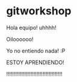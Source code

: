 # gitworkshop

Hola equipo! uhhhh!

Oiloooooo!


Yo no entiendo nada! :P

ESTOY APRENDIENDO!

!!!!!!!!!!!!!!!!!!!!!!!!!!!!!!!!!!!!!